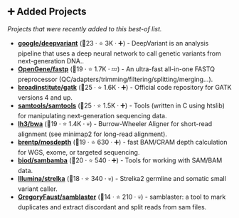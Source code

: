 ## ➕ Added Projects

_Projects that were recently added to this best-of list._

- <b><a href="https://github.com/google/deepvariant">google/deepvariant</a></b> (🥉23 ·  ⭐ 3K · ➕) - DeepVariant is an analysis pipeline that uses a deep neural network to call genetic variants from next-generation DNA..
- <b><a href="https://github.com/OpenGene/fastp">OpenGene/fastp</a></b> (🥇19 ·  ⭐ 1.7K · 💤) - An ultra-fast all-in-one FASTQ preprocessor (QC/adapters/trimming/filtering/splitting/merging...).
- <b><a href="https://github.com/broadinstitute/gatk">broadinstitute/gatk</a></b> (🥇25 ·  ⭐ 1.6K · ➕) - Official code repository for GATK versions 4 and up.
- <b><a href="https://github.com/samtools/samtools">samtools/samtools</a></b> (🥇25 ·  ⭐ 1.5K · ➕) - Tools (written in C using htslib) for manipulating next-generation sequencing data.
- <b><a href="https://github.com/lh3/bwa">lh3/bwa</a></b> (🥇19 ·  ⭐ 1.4K · 💀) - Burrow-Wheeler Aligner for short-read alignment (see minimap2 for long-read alignment).
- <b><a href="https://github.com/brentp/mosdepth">brentp/mosdepth</a></b> (🥉19 ·  ⭐ 630 · ➕) - fast BAM/CRAM depth calculation for WGS, exome, or targeted sequencing.
- <b><a href="https://github.com/biod/sambamba">biod/sambamba</a></b> (🥈20 ·  ⭐ 540 · ➕) - Tools for working with SAM/BAM data.
- <b><a href="https://github.com/Illumina/strelka">Illumina/strelka</a></b> (🥉18 ·  ⭐ 340 · 💀) - Strelka2 germline and somatic small variant caller.
- <b><a href="https://github.com/GregoryFaust/samblaster">GregoryFaust/samblaster</a></b> (🥉14 ·  ⭐ 210 · 💀) - samblaster: a tool to mark duplicates and extract discordant and split reads from sam files.

